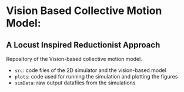 # Vision Based Collective Motion Model: 
## A Locust Inspired Reductionist Approach

Repository of the Vision-based collective motion model.

- `src`: code files of the 2D simulator and the vision-based model
- `plots`: code used for running the simulation and plotting the figures
- `simData`: raw output datafiles from the simulations
